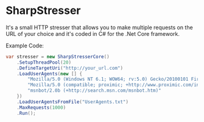 # SharpStresser

It's a small HTTP stresser that allows you to make multiple requests on the URL of your choice and it's coded in C# for the .Net Core framework.

Example Code:
```csharp
var stresser = new SharpStresserCore()
    .SetupThreadPool(20)
    .DefineTargetUri("http://your_url.com")
    .LoadUserAgents(new [] {
        "Mozilla/5.0 (Windows NT 6.1; WOW64; rv:5.0) Gecko/20100101 Firefox/5.0",
        "Mozilla/5.0 (compatible; proximic; +http://www.proximic.com/info/spider.php)",
        "msnbot/2.0b (+http://search.msn.com/msnbot.htm)"
    })
    .LoadUserAgentsFromFile("UserAgents.txt")
    .MaxRequests(1000)
    .Run();
```